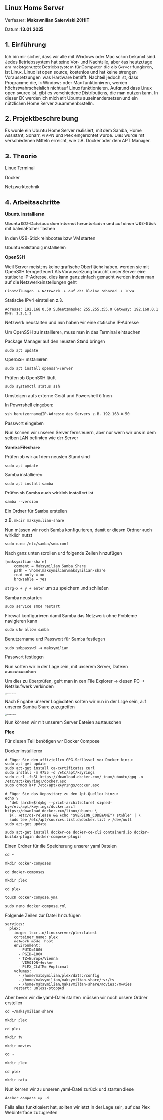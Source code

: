 
## Linux Home Server

Verfasser: **Maksymilian Saferyjski 2CHIT**

Datum: **13.01.2025**

## 1. Einführung
Ich bin mir sicher, dass wir alle mit Windows oder Mac schon bekannt sind. Jedes Betriebssystem hat seine Vor- und Nachteile, aber das heutzutage am meistgenutzte Betriebssystem für Computer, die als Server fungieren, ist Linux. Linux ist open source, kostenlos und hat keine strengen Voraussetzungen, was Hardware betrifft. Nachteil jedoch ist, dass Programme die, in Windows oder Mac funktionieren, werden höchstwahrscheinlich nicht auf Linux funktionieren. Aufgrund dass Linux open source ist, gibt es verschiedene Distributions, die man nutzen kann. In dieser EK werden ich mich mit Ubuntu auseinandersetzen und ein nützlichen Home Server zusammenbastelln.
## 2. Projektbeschreibung
Es wurde ein Ubuntu Home Server realisiert, mit dem Samba, Home Assistant, Sonarr, PiVPN und Plex eingerichtet wurde. Dies wurde mit verschiedenen Mitteln erreicht, wie z.B. Docker oder dem APT Manager.
## 3. Theorie

Linux Terminal 

Docker 

Netzwerktechnik

## 4. Arbeitsschritte
**Ubuntu installieren**

Ubuntu ISO-Datei aus dem Internet herunterladen und auf einen USB-Stick mit balenaEtcher flashen

In den USB-Stick reinbooten bzw VM starten

Ubuntu vollständig installieren

**OpenSSH**

Weil Server meistens keine grafische Oberfläche haben, werden sie mit OpenSSH ferngesteuert
Als Voraussetzung braucht unser Server eine statische IP-Adresse, dies kann ganz einfach gemacht werden indem man auf die Netzwerkeinstellungen geht

```Einstellungen -> Netzwerk -> auf das kleine Zahnrad -> IPv4```

Statische IPv4 einstellen z.B.

 ```Adresse: 192.168.0.50 Subnetzmaske: 255.255.255.0 Gateway: 192.168.0.1 DNS: 1.1.1.1 ```

Netzwerk neustarten und nun haben wir eine statische IP-Adresse

Um OpenSSH zu installieren, muss man in das Terminal eintauchen

Package Manager auf den neusten Stand bringen

```sudo apt update```

OpenSSH installieren

```sudo apt install openssh-server```

Prüfen ob OpenSSH läuft

```sudo systemctl status ssh```

Umsteigen aufs externe Gerät und Powershell öffnen

In Powershell eingeben:

```ssh benutzername@IP-Adresse des Servers z.B. 192.168.0.50```

Passwort eingeben

Nun können wir unseren Server fernsteuern, aber nur wenn wir uns in dem selben LAN befinden wie der Server

**Samba Fileshare**

Prüfen ob wir auf dem neusten Stand sind

```sudo apt update```

Samba installieren

```sudo apt install samba```

Prüfen ob Samba auch wirklich installiert ist

```samba --version```

Ein Ordner für Samba erstellen

z.B. ```mkdir maksymilian-share```

Nun müssen wir noch Samba konfigurieren, damit er diesen Ordner auch wirklich nutzt

```sudo nano /etc/samba/smb.conf```

Nach ganz unten scrollen und folgende Zeilen hinzufügen

```
[maksymilian-share]
    comment = Maksymilian Samba Share
    path = \home\maksymilian\maksymilian-share
    read only = no
    browsable = yes
```

```strg-x + y + enter``` um zu speichern und schließen

Samba neustarten

```sudo service smbd restart```

Firewall konfigurieren damit Samba das Netzwerk ohne Probleme navigieren kann

```sudo ufw allow samba```

Benutzername und Passwort für Samba festlegen

```sudo smbpasswd -a maksymilian```

Passwort festlegen

Nun sollten wir in der Lage sein, mit unserem Server, Dateien auszutauschen

Um dies zu überprüfen, geht man in den File Explorer -> diesen PC -> Netzlaufwerk verbinden

<img src="img/image.png" alt="Netzlaufwerk" style="zoom:33%;"/>

Nach Eingabe unserer Logindaten sollten wir nun in der Lage sein, auf unseren Samba Share zuzugreifen

<img src="img/image2.png" alt="Netzlaufwerk" style="zoom:33%;"/>

Nun können wir mit unserem Server Dateien austauschen

**Plex**

Für diesen Teil benötigen wir Docker Compose

Docker installieren

```
# Fügen Sie den offiziellen GPG-Schlüssel von Docker hinzu:
sudo apt-get update
sudo apt-get install ca-certificates curl
sudo install -m 0755 -d /etc/apt/keyrings
sudo curl -fsSL https://download.docker.com/linux/ubuntu/gpg -o /etc/apt/keyrings/docker.asc
sudo chmod a+r /etc/apt/keyrings/docker.asc

# Fügen Sie das Repository zu den Apt-Quellen hinzu:
echo \
  "deb [arch=$(dpkg --print-architecture) signed-by=/etc/apt/keyrings/docker.asc] https://download.docker.com/linux/ubuntu \
  $(. /etc/os-release && echo "$VERSION_CODENAME") stable" | \
  sudo tee /etc/apt/sources.list.d/docker.list > /dev/null
sudo apt-get update
```

```sudo apt-get install docker-ce docker-ce-cli containerd.io docker-buildx-plugin docker-compose-plugin```

Einen Ordner für die Speicherung unserer yaml Dateien

```cd ~```

```mkdir docker-composes```

```cd docker-composes```

```mkdir plex```

```cd plex```

```touch docker-compose.yml```

```sudo nano docker-compose.yml```

Folgende Zeilen zur Datei hinzufügen

```
services:
  plex:
    image: lscr.io/linuxserver/plex:latest
    container_name: plex
    network_mode: host
    environment:
      - PUID=1000
      - PGID=1000
      - TZ=Europe/Vienna
      - VERSION=docker
      - PLEX_CLAIM= #optional
    volumes:
      - /home/maksymilian/plex/data:/config
      - /home/maksymilian/maksymilian-share/tv:/tv
      - /home/maksymilian/maksymilian-share/movies:/movies
    restart: unless-stopped
```

Aber bevor wir die yaml-Datei starten, müssen wir noch unsere Ordner erstellen

```cd ~/maksymilian-share```

```mkdir plex```

```cd plex```

```mkdir tv```

```mkdir movies```

```cd ~```

```mkdir plex```

```cd plex```

```mkdir data```

Nun kehren wir zu unseren yaml-Datei zurück und starten diese

```docker compose up -d```

Falls alles funktioniert hat, sollten wir jetzt in der Lage sein, auf das Plex Webinterface zuzugreifen




























